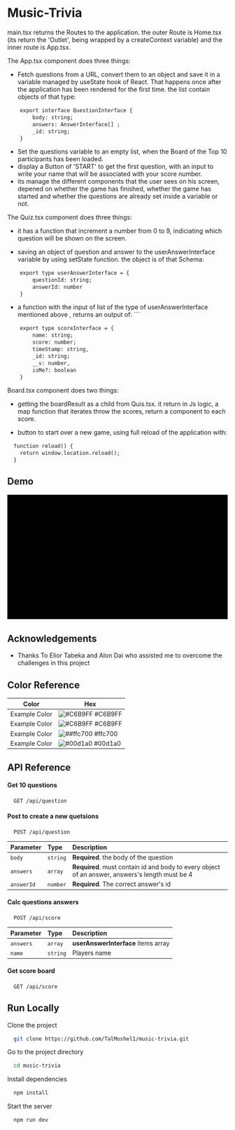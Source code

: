 
# Music-Trivia 

main.tsx returns the Routes to the application. the outer Route is
Home.tsx (its return the 'Outlet', being wrapped by a createContext variable) and the inner route is App.tsx.

The App.tsx component does three things: 
- Fetch questions from a URL, convert them to an object and save it in a variable managed by useState hook of React. That happens once after the application has been rendered for the first time.
    the list contain objects of that type:
```
    export interface QuestionInterface {
        body: string;
        answers: AnswerInterface[] ;
        _id: string;
    }
```

- Set the questions variable to an empty list, when the Board of the Top 10 participants has been loaded.
- display a Button of 'START' to get the first question, with an input to write your name that will be associated with your score number.
- its manage the different components that the user sees on his screen, depened on whether the game has finished, whether the game has started and whether the questions are already set inside a variable or not.

The Quiz.tsx component does three things: 
- it has a function that increment a number from 0 to 9, indiciating which question will be shown on the screen. 

- saving an object of question and answer to the userAnswerInterface variable by using setState function. the object is of that Schema: 
```
    export type userAnswerInterface = {
        questionId: string;
        answerId: number
    }
```

- a function with the input of list of the type of userAnswerInterface mentioned above , returns an output of: ```
``` 
    export type scoreInterface = {
        name: string;
        score: number;
        timeStamp: string,
        _id: string;
        __v: number,
        isMe?: boolean
    }
```

Board.tsx component does two things:

- getting the boardResult as a child from Quis.tsx. it return in Js logic, a map function that iterates throw the scores, return a <Score> component to each score.

- button to start over a new game, using full reload of the application with:
```
  function reload() {
    return window.location.reload();
  }
  ```

## Demo

![music trivia](https://raw.githubusercontent.com/TalMoshel1/music-trivia/main/musicDemo.gif)


## Acknowledgements

 - Thanks To Elior Tabeka and Alon Dai who assisted me to overcome the challenges in this project 


## Color Reference

| Color             | Hex                                                                |
| ----------------- | ------------------------------------------------------------------ |
| Example Color | ![#C6B9FF](https://via.placeholder.com/10/C6B9FF?text=+) #C6B9FF |
| Example Color | ![#C6B9FF](https://via.placeholder.com/10/f8f8f8?text=+) #C6B9FF |
| Example Color | ![##ffc700](https://via.placeholder.com/10/ffc700?text=+) #ffc700 |
| Example Color | ![#00d1a0](https://via.placeholder.com/10/00b48a?text=+) #00d1a0 |




## API Reference
    
#### Get 10 questions

```http
  GET /api/question
```

#### Post to create a new quetsions

```http
  POST /api/question
```

| Parameter | Type     | Description                            |
| :-------- | :------- | :--------------------------------      |
| `body`    | `string` | **Required**. the body of the question |
| `answers` | `array`  | **Required**. must contain id and body to every object of an answer, answers's length must be 4     |
| `answerId`| `number` | **Required**. The correct answer's id  |

#### Calc questions answers

```http
  POST /api/score
```

| Parameter | Type     | Description                         |
| :-------- | :------- | :---------------------------------- |
| `answers` | `array`  | **userAnswerInterface** items array |
| `name`    | `string` | Players name                        |


#### Get score board

```http
  GET /api/score
```

  
## Run Locally

Clone the project

```bash
  git clone https://github.com/TalMoshel1/music-trivia.git
```

Go to the project directory

```bash
  cd music-trivia
```

Install dependencies

```bash
  npm install
```

Start the server

```bash
  npm run dev
```


